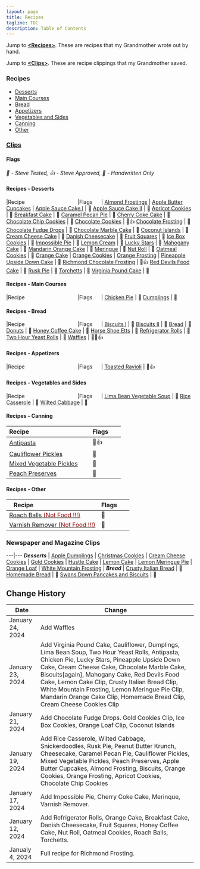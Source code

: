 ```yaml
---
layout: page
title: Recipes
tagline: TOC
description: Table of Contents
---
```


Jump to **[\<Recipes\>](#recipes)**.  These are recipes that my Grandmother wrote out by hand.

Jump to **[\<Clips\>](#clips)**.  These are recipe clippings that my Grandmother saved.


### Recipes

- [Desserts](#recipes---desserts)
- [Main Courses](#recipes---main-courses)
- [Bread](#recipes---bread)
- [Appetizers](#recipes---appetizers)
- [Vegetables and Sides](#recipes---vegetables-and-sides)
- [Canning](#recipes---canning)
- [Other](#recipes---other)

### [Clips](#newspaper-and-magazine-clips)


#### Flags

<em>&#x1F9EA; - Steve Tested, &#x1F44D; - Steve Approved, &#x1F4DC; - Handwritten Only</em>

#### Recipes - Desserts

|Recipe&nbsp;&nbsp;&nbsp;&nbsp;&nbsp;&nbsp;&nbsp;&nbsp;&nbsp;&nbsp;&nbsp;&nbsp;&nbsp;&nbsp;&nbsp;&nbsp;&nbsp;&nbsp;&nbsp;&nbsp;&nbsp;&nbsp;&nbsp;&nbsp;&nbsp;&nbsp;&nbsp;&nbsp;&nbsp;&nbsp;&nbsp;&nbsp;&nbsp;&nbsp;&nbsp;&nbsp;|Flags&nbsp;&nbsp;&nbsp;&nbsp;&nbsp;&nbsp;|
[Almond Frostings](./recipes/desserts/almondfrosting.md) | 
[Apple Butter Cupcakes](./recipes/desserts/applebuttercupcakes.md) | 
[Apple Sauce Cake I](./recipes/desserts/applesaucecake.md) | &#x1F4DC;
[Apple Sauce Cake II](./recipes/desserts/applesaucecakeagain.md) | &#x1F4DC;
[Apricot Cookies](./recipes/desserts/apricotcookies.md) | &#x1F4DC;
[Breakfast Cake](./recipes/desserts/breakfastcake.md) | &#x1F4DC;
[Caramel Pecan Pie](./recipes/desserts/caramelpecanpie.md) | &#x1F4DC;
[Cherry Coke Cake](./recipes/desserts/cherrycokecake.md) | &#x1F4DC;
[Chocolate Chip Cookies](./recipes/desserts/chocolatechipcookies.md) | &#x1F4DC;
[Chocolate Cookies](./recipes/desserts/chocolatecookies.md) | &#x1F4DC;&#x1F44D;
[Chocolate Frosting](./recipes/desserts/chocolatefrosting.md) | &#x1F4DC;
[Chocolate Fudge Drops](./recipes/desserts/chocolatefudgedrops.md) | &#x1F4DC;
[Chocolate Marble Cake](./recipes/desserts/chocolatemarblecake.md) | &#x1F4DC;
[Coconut Islands](./recipes/desserts/coconutislands.md) | &#x1F9EA;
[Cream Cheese Cake](./recipes/desserts/creamcheesecake.md) | &#x1F4DC;
[Danish Cheesecake](./recipes/desserts/danishcheesecake.md) | &#x1F4DC;
[Fruit Squares](./recipes/desserts/fruitsquares.md) | &#x1F4DC;
[Ice Box Cookies](./recipes/desserts/iceboxcookies.md) | &#x1F4DC;
[Impossible Pie](./recipes/desserts/impossiblepie.md) | &#x1F4DC;
[Lemon Cream](./recipes/desserts/lemoncream.md) |  &#x1F4DC;
[Lucky Stars](./recipes/desserts/luckystars.md) |  &#x1F4DC;
[Mahogany Cake](./recipes/desserts/mahoganycake.md) |  &#x1F4DC;
[Mandarin Orange Cake](./recipes/desserts/mandarinorangecake.md) |   &#x1F4DC;
[Meringue](./recipes/desserts/meringue.md) |  &#x1F4DC;
[Nut Roll](./recipes/desserts/nutroll.md) |  &#x1F4DC;
[Oatmeal Cookies](./recipes/desserts/oatmealcookies.md) | &#x1F4DC;
[Orange Cake](./recipes/desserts/orangecake.md) |
[Orange Cookies](./recipes/desserts/orangecookies.md) |
[Orange Frosting](./recipes/desserts/orangefrosting.md) |
[Pineapple Upside Down Cake](./recipes/desserts/pineappleupsidedown.md) | &#x1F4DC;
[Richmond Chocolate Frosting](./recipes/desserts/richmond.md) | &#x1F9EA;&#x1F44D;
[Red Devils Food Cake](./recipes/desserts/reddevilsfoodcake.md) | &#x1F4DC;
[Rusk Pie](./recipes/desserts/ruskpie.md) | &#x1F4DC;
[Torchetts](./recipes/desserts/torchetts.md) | &#x1F4DC;
[Virginia Pound Cake](./recipes/desserts/virginiapoundcake.md) | &#x1F4DC;

#### Recipes - Main Courses

|Recipe&nbsp;&nbsp;&nbsp;&nbsp;&nbsp;&nbsp;&nbsp;&nbsp;&nbsp;&nbsp;&nbsp;&nbsp;&nbsp;&nbsp;&nbsp;&nbsp;&nbsp;&nbsp;&nbsp;&nbsp;&nbsp;&nbsp;&nbsp;&nbsp;&nbsp;&nbsp;&nbsp;&nbsp;&nbsp;&nbsp;&nbsp;&nbsp;&nbsp;&nbsp;&nbsp;&nbsp;|Flags&nbsp;&nbsp;&nbsp;&nbsp;&nbsp;&nbsp;|
[Chicken Pie](./recipes/maincourses/chickenpie.md) | &#x1F4DC;
[Dumplings](./recipes/maincourses/dumplings.md) | &#x1F4DC;

#### Recipes - Bread

|Recipe&nbsp;&nbsp;&nbsp;&nbsp;&nbsp;&nbsp;&nbsp;&nbsp;&nbsp;&nbsp;&nbsp;&nbsp;&nbsp;&nbsp;&nbsp;&nbsp;&nbsp;&nbsp;&nbsp;&nbsp;&nbsp;&nbsp;&nbsp;&nbsp;&nbsp;&nbsp;&nbsp;&nbsp;&nbsp;&nbsp;&nbsp;&nbsp;&nbsp;&nbsp;&nbsp;&nbsp;|Flags&nbsp;&nbsp;&nbsp;&nbsp;&nbsp;&nbsp;|
[Biscuits I](./recipes/bread/biscuits.md) | &#x1F4DC;
[Biscuits II](./recipes/bread/biscuitsagain.md) | &#x1F4DC;
[Bread](./recipes/bread/bread.md) | &#x1F4DC;
[Donuts](./recipes/bread/donuts.md) | &#x1F4DC;
[Honey Coffee Cake](./recipes/bread/honeycoffeecake.md) | &#x1F4DC;
[Horse Shoe Etts](./recipes/bread/horseshoeetts.md) | &#x1F4DC;
[Refrigerator Rolls](./recipes/bread/refrigrolls.md) | &#x1F4DC;
[Two Hour Yeast Rolls](./recipes/bread/twohouryeastrolls.md) | &#x1F4DC;
[Waffles](./recipes/bread/waffles.md.md) | &#x1F4DC;&#x1F9EA;&#x1F44D;


#### Recipes - Appetizers 

|Recipe&nbsp;&nbsp;&nbsp;&nbsp;&nbsp;&nbsp;&nbsp;&nbsp;&nbsp;&nbsp;&nbsp;&nbsp;&nbsp;&nbsp;&nbsp;&nbsp;&nbsp;&nbsp;&nbsp;&nbsp;&nbsp;&nbsp;&nbsp;&nbsp;&nbsp;&nbsp;&nbsp;&nbsp;&nbsp;&nbsp;&nbsp;&nbsp;&nbsp;&nbsp;&nbsp;&nbsp;|Flags&nbsp;&nbsp;&nbsp;&nbsp;&nbsp;&nbsp;|
[Toasted Ravioli](./recipes/appetizers/toastedravioli.md) | &#x1F4DC;&#x1F44D;

#### Recipes - Vegetables and Sides

|Recipe&nbsp;&nbsp;&nbsp;&nbsp;&nbsp;&nbsp;&nbsp;&nbsp;&nbsp;&nbsp;&nbsp;&nbsp;&nbsp;&nbsp;&nbsp;&nbsp;&nbsp;&nbsp;&nbsp;&nbsp;&nbsp;&nbsp;&nbsp;&nbsp;&nbsp;&nbsp;&nbsp;&nbsp;&nbsp;&nbsp;&nbsp;&nbsp;&nbsp;&nbsp;&nbsp;&nbsp;|Flags&nbsp;&nbsp;&nbsp;&nbsp;&nbsp;&nbsp;|
[Lima Bean Vegetable Soup](./recipes/vegetables/limabeansoup.md) | &#x1F4DC;
[Rice Casserole](./recipes/vegetables/ricecasserole.md) | &#x1F4DC;
[Wilted Cabbage](./recipes/vegetables/wiltedcabbage.md) | &#x1F4DC;

#### Recipes - Canning

|Recipe&nbsp;&nbsp;&nbsp;&nbsp;&nbsp;&nbsp;&nbsp;&nbsp;&nbsp;&nbsp;&nbsp;&nbsp;&nbsp;&nbsp;&nbsp;&nbsp;&nbsp;&nbsp;&nbsp;&nbsp;&nbsp;&nbsp;&nbsp;&nbsp;&nbsp;&nbsp;&nbsp;&nbsp;&nbsp;&nbsp;&nbsp;&nbsp;&nbsp;&nbsp;&nbsp;&nbsp;|Flags&nbsp;&nbsp;&nbsp;&nbsp;&nbsp;&nbsp;|
-------------|---
[Antipasta](./recipes/canning/antipasta.md) | &#x1F4DC;&#x1F44D;
[Cauliflower Pickles](./recipes/canning/cauliflowerpickles.md) | &#x1F4DC;
[Mixed Vegetable Pickles](./recipes/canning/mixedvegetablepickles.md) | &#x1F4DC;
[Peach Preserves](./recipes/canning/peachpreserves.md) | &#x1F4DC; 

#### Recipes - Other

|Recipe&nbsp;&nbsp;&nbsp;&nbsp;&nbsp;&nbsp;&nbsp;&nbsp;&nbsp;&nbsp;&nbsp;&nbsp;&nbsp;&nbsp;&nbsp;&nbsp;&nbsp;&nbsp;&nbsp;&nbsp;&nbsp;&nbsp;&nbsp;&nbsp;&nbsp;&nbsp;&nbsp;&nbsp;&nbsp;&nbsp;&nbsp;&nbsp;&nbsp;&nbsp;&nbsp;&nbsp;|Flags&nbsp;&nbsp;&nbsp;&nbsp;&nbsp;&nbsp;|
-------------|---
[Roach Balls <font color=darkred>(Not Food !!!)</font>](./recipes/other/roachballs.md) | &#x1F4DC;
[Varnish Remover <font color=darkred>(Not Food !!!)</font>](./recipes/other/varnishremover.md) | &#x1F4DC;


### Newspaper and Magazine Clips

---|---
***Desserts*** | 
[Apple Dumplings](./clips.md#apple-dumplings) | 
[Christmas Cookies](./clips.md#christmas-cookies) | 
[Cream Cheese Cookies](./clips.md#cream-cheese-cookies) | 
[Gold Cookies](./clips.md#gold-cookies) | 
[Hustle Cake](./clips.md#hustle-cake) | 
[Lemon Cake](./clips.md#lemon-cake) | 
[Lemon Meringue Pie](clips.md#lemon-meringue-pie) |
[Orange Loaf](./clips.md#orange-loaf) | 
[White Mountain Frosting](./clips.md#white-mountain-frosting) | 
***Bread*** | 
[Crusty Italian Bread](./clips.md#crusty-italian-bread) | &#x1F4DC; 
[Homemade Bread](./clips.md#homemad-bread) | &#x1F4DC; 
[Swans Down Pancakes and Biscuits](./clips.md#swans-down-pancakes-and-biscuits) | &#x1F9EA;

## Change History

Date | Change
---|---
January 24, 2024 | Add Waffles
January 23, 2024 | Add Virginia Pound Cake, Cauliflower, Dumplings, Lima Bean Soup, Two Hour Yeast Rolls, Antipasta, Chicken Pie, Lucky Stars, Pineapple Upside Down Cake, Cream Cheese Cake, Chocolate Marble Cake, Biscuits\[again\], Mahogany Cake, Red Devils Food Cake, Lemon Cake Clip, Crusty Italian Bread Clip, White Mountain Frosting, Lemon Meringue Pie Clip, Mandarin Orange Cake Clip, Homemade Bread Clip, Cream Cheese Cookies Clip
January 21, 2024 | Add Chocolate Fudge Drops. Gold Cookies Clip, Ice Box Cookies, Orange Loaf Clip, Coconut Islands
January 19, 2024 | Add Rice Casserole, Wilted Cabbage, Snickerdoodles, Rusk Pie, Peanut Butter Krunch, Cheesecake, Caramel Pecan Pie, Cauliflower Pickles, Mixed Vegetable Pickles, Peach Preserves, Apple Butter Cupcakes, Almond Frosting, Biscuits, Orange Cookies, Orange Frosting, Apricot Cookies, Chocolate Chip Cookies
January 17, 2024 | Add Impossible Pie, Cherry Coke Cake, Merinque, Varnish Remover.
January 12, 2024 | Add Refrigerator Rolls, Orange Cake, Breakfast Cake, Danish Cheesecake, Fruit Squares, Honey Coffee Cake, Nut Roll, Oatmeal Cookies, Roach Balls, Torchetts.
Janualy 4, 2024 | Full recipe for Richmond Frosting.
